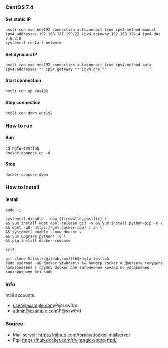 ### CentOS 7.4

#### Set static IP
```shell
nmcli con mod ens192 connection.autoconnect true ipv4.method manual ipv4.addresses 192.168.127.199/22 ipv4.gateway 192.168.124.4 ipv4.dns 8.8.8.8
systemctl restart network
```
#### Set dynamic IP
```shell
nmcli con mod ens192 connection.autoconnect true ipv4.method auto ipv4.addresses "" ipv4.gateway "" ipv4.dns ""
```
#### Start connection
```shell
nmcli con up ens192
```
#### Stop connection
```shell
nmcli con down ens192
```

### How to run
#### Run
```shell
cd ngfw-testlab
docker-compose up -d
```
#### Stop
```shell
docker-compose down
```

### How to install

#### Install
```shell
sudo -i

systemctl disable --now {firewalld,postfix} \
&& yum install wget epel-release git -y && yum install python-pip -y \
&& wget -qO- https://get.docker.com/ | sh \
&& systemctl enable --now docker \
&& yum upgrade python* -y \
&& pip install docker-compose

exit
```

```shell
git clone https://github.com/fl64/ngfw-testlab
sudo usermod -aG docker $(whoami) && newgrp docker # Добавить текущего пользователя в группу docker для выполнения команд по управлению контейнерами без sudo
```

### Info
mail accounts:
- user@example.com\P@ssw0rd
- admin@example.com\P@ssw0rd


### Source:
- Mail server: https://github.com/tomav/docker-mailserver
- Ftp: https://hub.docker.com/r/vimagick/pure-ftpd/
